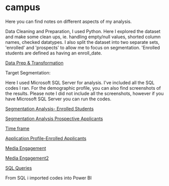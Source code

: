 # campus

Here you can find notes on different aspects of my analysis. 

Data Cleaning and Preparation, I used Python.  Here I explored the dataset and make some clean ups, ie. handling empty/null values, shorted column names, checked datatypes. I also split the dataset into two separate sets, 'enrolled' and 'prospects' to allow me to focus on segmentation. 'Enrolled students are defined as having an enroll_date. 

[Data Prep & Transformation](/Python/campus-salesforcecrm.ipynb)


Target Segmentation: 

Here I used Microsoft SQL Server for analysis. I've included all the SQL codes I ran. For the demographic profile, you can also find screenshots of the results. Please note I did not include all the screenshots, however if you have Microsoft SQL Server you can run the codes. 

[Segmentation Analysis- Enrolled Students](/SQL/enroll_demo_profile.sql)

[Segmentation Analysis Prospective Applicants](SQL/prospect_demo.sql)

[Time frame](/SQL/enrolled_analysis.sql)
 

[Application Profile-Enrolled Applicants](SQL/enroll_application_profile.sql)

[Media Engagement](/SQL/enroll_media_engage.sql)

[Media Engagement2](/SQL/media_engage.sql)

[SQL Queries](SQL/queries_enroll_profile)


From SQL i imported codes into Power BI

